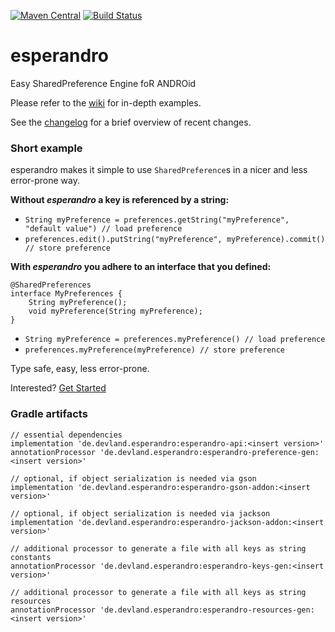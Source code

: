 [![Maven Central](https://images1-focus-opensocial.googleusercontent.com/gadgets/proxy?container=focus&url=https%3A%2F%2Fimg.shields.io%2Fmaven-central%2Fv%2Fde.devland.esperandro%2Fesperandro-api%3Fstyle%3Dflat-square)](https://search.maven.org/search?q=g:de.devland.esperandro)
[![Build Status](https://images1-focus-opensocial.googleusercontent.com/gadgets/proxy?container=focus&url=https%3A%2F%2Fimg.shields.io%2Ftravis%2Fdkunzler%2Fesperandro%3Fstyle%3Dflat-square)](https://travis-ci.org/dkunzler/esperandro)

# esperandro


Easy SharedPreference Engine foR ANDROid

Please refer to the [wiki](https://github.com/dkunzler/esperandro/wiki) for in-depth examples.

See the [changelog](changelog.md) for a brief overview of recent changes.

### Short example

esperandro makes it simple to use `SharedPreference`s in a nicer and less error-prone way.

**Without *esperandro* a key is referenced by a string:**

* `String myPreference = preferences.getString("myPreference", "default value") // load preference`
* `preferences.edit().putString("myPreference", myPreference).commit() // store preference`



**With *esperandro* you adhere to an interface that you defined:**

    @SharedPreferences
    interface MyPreferences {
        String myPreference();
        void myPreference(String myPreference);
    }
    
* `String myPreference = preferences.myPreference() // load preference`
* `preferences.myPreference(myPreference) // store preference`


Type safe, easy, less error-prone.

Interested? [Get Started](https://github.com/dkunzler/esperandro/wiki/Basic-Usage)

### Gradle artifacts


    // essential dependencies
    implementation 'de.devland.esperandro:esperandro-api:<insert version>'
    annotationProcessor 'de.devland.esperandro:esperandro-preference-gen:<insert version>'

    // optional, if object serialization is needed via gson
    implementation 'de.devland.esperandro:esperandro-gson-addon:<insert version>'
    
    // optional, if object serialization is needed via jackson
    implementation 'de.devland.esperandro:esperandro-jackson-addon:<insert version>'
    
    // additional processor to generate a file with all keys as string constants
    annotationProcessor 'de.devland.esperandro:esperandro-keys-gen:<insert version>'
    
    // additional processor to generate a file with all keys as string resources
    annotationProcessor 'de.devland.esperandro:esperandro-resources-gen:<insert version>'
    
